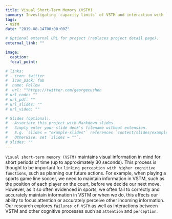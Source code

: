 ```yaml
---
title: Visual Short-Term Memory (VSTM)
summary: Investigating `capacity limits` of VSTM and interaction with `Attention` and `Perception`.
tags:
- VSTM
date: "2019-08-14T00:00:00Z"

# Optional external URL for project (replaces project detail page).
external_link: ""

image:
  caption: 
  focal_point: 

# links:
# - icon: twitter
#  icon_pack: fab
#  name: Follow
#  url: ""https://twitter.com/georgecushen
# url_code: ""
# url_pdf: ""
# url_slides: ""
# url_video: ""

# Slides (optional).
#   Associate this project with Markdown slides.
#   Simply enter your slide deck's filename without extension.
#   E.g. `slides = "example-slides"` references `content/slides/example-slides.md`.
#   Otherwise, set `slides = ""`.
# slides: ""
---
```


`Visual short-term memory (VSTM)` maintains visual information in mind for short periods of time (up to approximately 30 seconds). This process is thought to be important for `linking perception with higher cognitive functions`, such as planning our future actions. For example, when playing a sports game line soccer, we need to maintain information in VSTM, such as the position of each player on the court, before we decide our next move. However, as it so often evidenced in sports, we often fail to correctly and accurately maintain information in VSTM or when we do, this affects our ability to focus attention or accurately perceive other incoming information. 
Our research explores `failures of VSTM` as well as interactions between VSTM and other cognitive processes such as `attention` and `perception`. 
